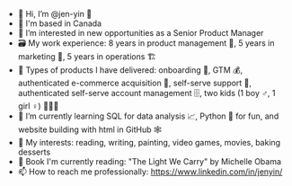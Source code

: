 - 👋 Hi, I’m @jen-yin 🐺
- 🍁 I'm based in Canada 
- 👀 I’m interested in new opportunities as a Senior Product Manager
- 🗃️ My work experience: 8 years in product management 🎁, 5 years in marketing 📮, 5 years in operations 🏗️
- 💼 Types of products I have delivered: onboarding 🛫, GTM 💰, authenticated e-commerce acquisition 🤑, self-serve support 🤗, authenticated self-serve account management 🗄️, two kids (1 boy ♂️, 1 girl ♀️) 👶👶😆
- 🌱 I’m currently learning SQL for data analysis 📈, Python 🐍 for fun, and website building with html in GitHub 🕸️
- 💞️ My interests: reading, writing, painting, video games, movies, baking desserts
- 📖 Book I'm currently reading: "The Light We Carry" by Michelle Obama
- 📫 How to reach me professionally: https://www.linkedin.com/in/jenyin/


